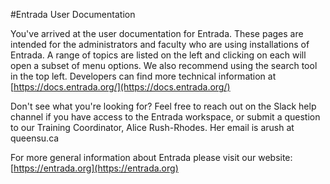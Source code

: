 #Entrada User Documentation

You've arrived at the user documentation for Entrada.  These pages are intended for the administrators and faculty who are using installations of Entrada.  A range of topics are listed on the left and clicking on each will open a subset of menu options.  We also recommend using the search tool in the top left.  Developers can find more technical information at [https://docs.entrada.org/](https://docs.entrada.org/)

Don't see what you're looking for?  Feel free to reach out on the Slack help channel if you have access to the Entrada workspace, or submit a question to our Training Coordinator, Alice Rush-Rhodes.  Her email is arush at queensu.ca

For more general information about Entrada please visit our website: [https://entrada.org](https://entrada.org)

